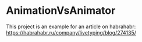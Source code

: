 # AnimationVsAnimator
This project is an example for an article on habrahabr: https://habrahabr.ru/company/livetyping/blog/274135/
